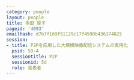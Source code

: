 ```yaml
---
category: people
layout: people
title: 多田 厚子
pageid: '4093'
emailhash: d7b7f169f51129c17f4590b436174825
session:
- title: P2Pを応用した大規模映像配信システムの実用化
  psid: 5D-4
  sessiontitle: P2P
  sessionid: 5d
  role: 発表者
---
```

